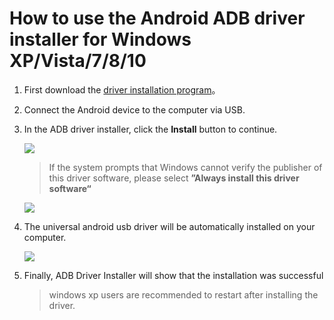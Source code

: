 
# How to use the Android ADB driver installer for Windows XP/Vista/7/8/10


1. First download the [driver installation program](http://dl.adbdriver.com/upload/adbdriver.zip)。	
2. Connect the Android device to the computer via USB.
3. In the ADB driver installer, click the **Install** button to continue.

   ![](http://adbdriver.com/images/adb-driver-installer-pending.jpg)   
   
   > If the system prompts that Windows cannot verify the publisher of this driver software, please select **”Always install this driver software“**    
   
   ![](http://adbdriver.com/images/install-this-driver-software-anyway.jpg)  
   
4.  The universal android usb driver will be automatically installed on your computer.  

    ![](http://adbdriver.com/images/adb-driver-installer-finished.jpg)  

5.  Finally, ADB Driver Installer will show that the installation was successful

    > windows xp users are recommended to restart after installing the driver.
